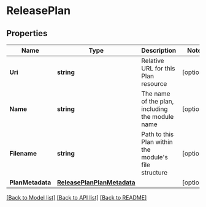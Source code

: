 # ReleasePlan

## Properties

Name | Type | Description | Notes
------------ | ------------- | ------------- | -------------
**Uri** | **string** | Relative URL for this Plan resource | [optional] 
**Name** | **string** | The name of the plan, including the module name | [optional] 
**Filename** | **string** | Path to this Plan within the module&#39;s file structure | [optional] 
**PlanMetadata** | [**ReleasePlanPlanMetadata**](ReleasePlan_plan_metadata.md) |  | [optional] 

[[Back to Model list]](../README.md#documentation-for-models) [[Back to API list]](../README.md#documentation-for-api-endpoints) [[Back to README]](../README.md)


